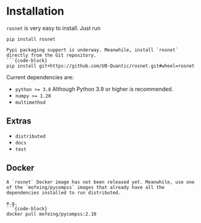 # Installation

`rosnet` is very easy to install. Just run
```
pip install rosnet
```

```{warning}
Pypi packaging support is underway. Meanwhile, install `rosnet` directly from the Git repository.
```{code-block}
pip install git+https://github.com/UB-Quantic/rosnet.git#wheel=rosnet
```

Current dependencies are:
- `python >= 3.8` Although Python 3.9 or higher is recommended.
- `numpy >= 1.20`
- `multimethod`


## Extras

- `distributed`
- `docs`
- `test`

## Docker

```{note}
A `rosnet` Docker image has not been released yet. Meanwhile, use one of the `mofeing/pycompss` images that already have all the dependencies installed to run distributed.

e.g.
```{code-block}
docker pull mofeing/pycompss:2.10
```

